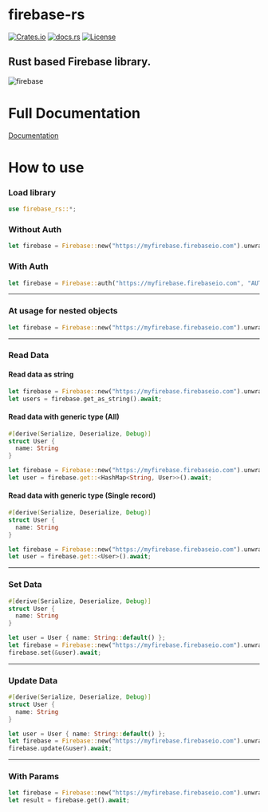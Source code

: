 # firebase-rs

[![Crates.io](https://img.shields.io/crates/v/firebase-rs.svg)](https://crates.io/crates/firebase-rs) [![docs.rs](https://docs.rs/firebase-rs/badge.svg)](https://docs.rs/firebase-rs) [![License](https://img.shields.io/badge/license-Apache%202.0-blue.svg)](LICENSE)

Rust based Firebase library.
---
![firebase](https://firebase.google.com/downloads/brand-guidelines/SVG/logo-logomark.svg 'Firebase')

# Full Documentation
[Documentation](https://docs.rs/firebase-rs/2.0.1/firebase_rs/)

# How to use

### Load library
````rust
use firebase_rs::*;
````

### Without Auth
````rust
let firebase = Firebase::new("https://myfirebase.firebaseio.com").unwrap();
````

### With Auth
````rust
let firebase = Firebase::auth("https://myfirebase.firebaseio.com", "AUTH_KEY").unwrap();
````
---

### At usage for nested objects
````rust
let firebase = Firebase::new("https://myfirebase.firebaseio.com").unwrap().at("users").at("USER_ID").at(...);
````

---

### Read Data

#### Read data as string
````rust
let firebase = Firebase::new("https://myfirebase.firebaseio.com").unwrap().at("users");
let users = firebase.get_as_string().await;
````


#### Read data with generic type (All)
````rust
#[derive(Serialize, Deserialize, Debug)]
struct User {
  name: String
}

let firebase = Firebase::new("https://myfirebase.firebaseio.com").unwrap().at("users");
let user = firebase.get::<HashMap<String, User>>().await;
````

#### Read data with generic type (Single record)
````rust
#[derive(Serialize, Deserialize, Debug)]
struct User {
  name: String
}

let firebase = Firebase::new("https://myfirebase.firebaseio.com").unwrap().at("users").at("USER_ID");
let user = firebase.get::<User>().await;
````


---

### Set Data
````rust
#[derive(Serialize, Deserialize, Debug)]
struct User {
  name: String
}

let user = User { name: String::default() };
let firebase = Firebase::new("https://myfirebase.firebaseio.com").unwrap().at("users");
firebase.set(&user).await;
````

---

### Update Data
````rust
#[derive(Serialize, Deserialize, Debug)]
struct User {
  name: String
}

let user = User { name: String::default() };
let firebase = Firebase::new("https://myfirebase.firebaseio.com").unwrap().at("users").at("USER_ID");
firebase.update(&user).await;
````

---

### With Params
````rust
let firebase = Firebase::new("https://myfirebase.firebaseio.com").unwrap().with_params().start_at(1).order_by("name").equal_to(5).finish();
let result = firebase.get().await;
````

